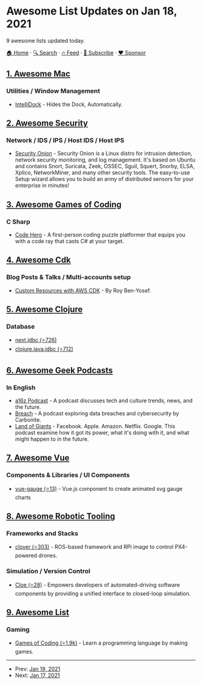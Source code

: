 # Awesome List Updates on Jan 18, 2021

9 awesome lists updated today.

[🏠 Home](/README.md) · [🔍 Search](https://www.trackawesomelist.com/search/) · [🔥 Feed](https://www.trackawesomelist.com/rss.xml) · [📮 Subscribe](https://trackawesomelist.us17.list-manage.com/subscribe?u=d2f0117aa829c83a63ec63c2f&id=36a103854c) · [❤️  Sponsor](https://github.com/sponsors/theowenyoung)



## [1. Awesome Mac](/content/jaywcjlove/awesome-mac/README.md)

### Utilities / Window Management

*   [IntelliDock](https://mightymac.app/intellidock/) - Hides the Dock, Automatically.

## [2. Awesome Security](/content/sbilly/awesome-security/README.md)

### Network / IDS / IPS / Host IDS / Host IPS

*   [Security Onion](http://blog.securityonion.net/) - Security Onion is a Linux distro for intrusion detection, network security monitoring, and log management. It's based on Ubuntu and contains Snort, Suricata, Zeek, OSSEC, Sguil, Squert, Snorby, ELSA, Xplico, NetworkMiner, and many other security tools. The easy-to-use Setup wizard allows you to build an army of distributed sensors for your enterprise in minutes!

## [3. Awesome Games of Coding](/content/michelpereira/awesome-games-of-coding/README.md)

### C Sharp

*   [Code Hero](http://www.codehero.org) - A first-person coding puzzle platformer that equips you with a code ray that casts C# at your target.

## [4. Awesome Cdk](/content/kalaiser/awesome-cdk/README.md)

### Blog Posts & Talks / Multi-accounts setup

*   [Custom Resources with AWS CDK](https://medium.com/cyberark-engineering/custom-resources-with-aws-cdk-d9a8fad6b673?source=friends_link\&sk=549fcf9d998bbea304bdd8d834aca9e6) - By Roy Ben-Yosef.

## [5. Awesome Clojure](/content/razum2um/awesome-clojure/README.md)

### Database

*   [next.jdbc (⭐726)](https://github.com/seancorfield/next-jdbc)
*   [clojure.java.jdbc (⭐712)](https://github.com/clojure/java.jdbc)

## [6. Awesome Geek Podcasts](/content/ayr-ton/awesome-geek-podcasts/README.md)

### In English

*   [a16z Podcast](https://a16z.com/podcasts/) - A podcast discusses tech and culture trends, news, and the future.
*   [Breach](https://www.carbonite.com/podcasts/breach/) - A podcast exploring data breaches and cybersecurity by Carbonite.
*   [Land of Giants](https://www.vox.com/land-of-the-giants-podcast) - Facebook. Apple. Amazon. Netflix. Google. This podcast examine how it got its power, what it's doing with it, and what might happen to in the future.

## [7. Awesome Vue](/content/vuejs/awesome-vue/README.md)

### Components & Libraries / UI Components

*   [vue-gauge (⭐13)](https://github.com/chrisheanan/vue-gauge) - Vue.js component to create animated svg gauge charts

## [8. Awesome Robotic Tooling](/content/protontypes/awesome-robotic-tooling/README.md)

### Frameworks and Stacks

*   [clover (⭐303)](https://github.com/CopterExpress/clover) - ROS-based framework and RPi image to control PX4-powered drones.

### Simulation / Version Control

*   [Cloe (⭐28)](https://github.com/eclipse/cloe) - Empowers developers of automated-driving software components by providing a unified interface to closed-loop simulation.

## [9. Awesome List](/content/sindresorhus/awesome/README.md)

### Gaming

*   [Games of Coding (⭐1.9k)](https://github.com/michelpereira/awesome-games-of-coding#readme) - Learn a programming language by making games.

---

- Prev: [Jan 19, 2021](/content/2021/01/19/README.md)
- Next: [Jan 17, 2021](/content/2021/01/17/README.md)